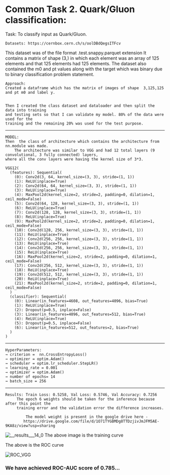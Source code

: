 # Common Task 2. Quark/Gluon classification:

Task: To classify input as Quark/Gluon.

    Datasets: https://cernbox.cern.ch/s/oolDBdQegsITFcv

This dataset was of the file format  .test.snappy.parquet extension
It contains a matrix of shape (3,) in which each element was an array of 125 elements and that 125 elements had 125 elements. 
The dataset also contained the m0 and pt values along with the target which was binary due to binary classification problem statement.


    Approach:
	Created a dataframe which has the matrix of images of shape  3,125,125 and pt m0 and label y. 


	Then I created the class dataset and dataloader and then split the data into training 
	and testing sets so that I can validate my model. 80% of the data were used for the 
	training and the remaining 20% was used for the test purpose.
------------------------------------------------------------------------------------------------------------------------------------------------------------------

    MODEL:
	Then  the class of architecture which contains the architecture from nn.module was made. 
        The architecture was similar to VGG and had 12 total layers (9 convolutional, 3 fully connected) layers,
	where all the conv layers were having the kernel size of 3*3. 
 
	VGG12(
	  (features): Sequential(
	    (0): Conv2d(3, 64, kernel_size=(3, 3), stride=(1, 1))
	    (1): ReLU(inplace=True)
	    (2): Conv2d(64, 64, kernel_size=(3, 3), stride=(1, 1))
	    (3): ReLU(inplace=True)
	    (4): MaxPool2d(kernel_size=2, stride=2, padding=0, dilation=1, ceil_mode=False)
	    (5): Conv2d(64, 128, kernel_size=(3, 3), stride=(1, 1))
	    (6): ReLU(inplace=True)
	    (7): Conv2d(128, 128, kernel_size=(3, 3), stride=(1, 1))
	    (8): ReLU(inplace=True)
	    (9): MaxPool2d(kernel_size=2, stride=2, padding=0, dilation=1, ceil_mode=False)
	    (10): Conv2d(128, 256, kernel_size=(3, 3), stride=(1, 1))
	    (11): ReLU(inplace=True)
	    (12): Conv2d(256, 256, kernel_size=(3, 3), stride=(1, 1))
	    (13): ReLU(inplace=True)
	    (14): Conv2d(256, 256, kernel_size=(3, 3), stride=(1, 1))
	    (15): ReLU(inplace=True)
	    (16): MaxPool2d(kernel_size=2, stride=2, padding=0, dilation=1, ceil_mode=False)
	    (17): Conv2d(256, 512, kernel_size=(3, 3), stride=(1, 1))
	    (18): ReLU(inplace=True)
	    (19): Conv2d(512, 512, kernel_size=(3, 3), stride=(1, 1))
	    (20): ReLU(inplace=True)
	    (21): MaxPool2d(kernel_size=2, stride=2, padding=0, dilation=1, ceil_mode=False)
	  )
	  (classifier): Sequential(
	    (0): Linear(in_features=4608, out_features=4096, bias=True)
	    (1): ReLU(inplace=True)
	    (2): Dropout(p=0.5, inplace=False)
	    (3): Linear(in_features=4096, out_features=512, bias=True)
	    (4): ReLU(inplace=True)
	    (5): Dropout(p=0.5, inplace=False)
	    (6): Linear(in_features=512, out_features=2, bias=True)
	  )
	)
			  


	
------------------------------------------------------------------------------------------------------------------------------------------------------------------

	HyperParameters:
	→ criterion =  nn.CrossEntropyLoss()
	→ optimizer = optim.Adam()
  	→ scheduler = optim.lr_scheduler.StepLR()
    → learning_rate = 0.001
    → optimizer = optim.Adam()
    → number of epochs= 14
    → batch_size = 256
		
 ------------------------------------------------------------------------------------------------------------------------------------------------------------------

    Results: Train Loss: 0.5258, Val Loss: 0.5746, Val Accuracy: 0.7256
	     The epoch 6 weights should be taken for the inference because after this point the 
	     training error and the validation error the difference increases.

             The model weight is present in the google drive here -  
        	https://drive.google.com/file/d/1O71TYGBMDg8TTDzjivJmJFM5AE-9KA8z/view?usp=sharing

![__results___14_0](https://github.com/Vishak-Bhat30/ML4SCI_24/assets/102585626/69763e74-aec8-46d7-a61b-97815006c237)
The above image is the training curve


The above is the ROC curve 


![ROC_VGG](https://github.com/Vishak-Bhat30/ML4SCI_24/assets/102585626/d5524ecf-eb6e-43c3-9d35-6ae28e82a5ee)


### We have achieved ROC-AUC score of 0.785...

